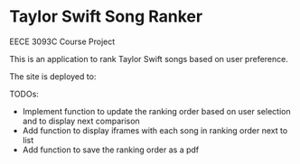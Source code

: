 # Taylor Swift Song Ranker
EECE 3093C Course Project

This is an application to rank Taylor Swift songs based on user preference.

The site is deployed to: 

TODOs:
- Implement function to update the ranking order based on user selection and to display next comparison
- Add function to display iframes with each song in ranking order next to list
- Add function to save the ranking order as a pdf
